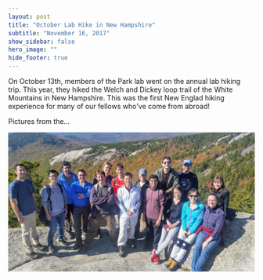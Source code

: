 ```yaml
---
layout: post
title: "October Lab Hike in New Hampshire"
subtitle: "November 16, 2017"
show_sidebar: false
hero_image: ""
hide_footer: true
---
```


On October 13th, members of the Park lab went on the annual lab hiking trip. This year, they hiked the Welch and Dickey loop trail of the White Mountains in New Hampshire. This was the first New Englad hiking experience for many of our fellows who've come from abroad!

Pictures from the...

![Image](/img/news-images/20171013_122001.jpg)

